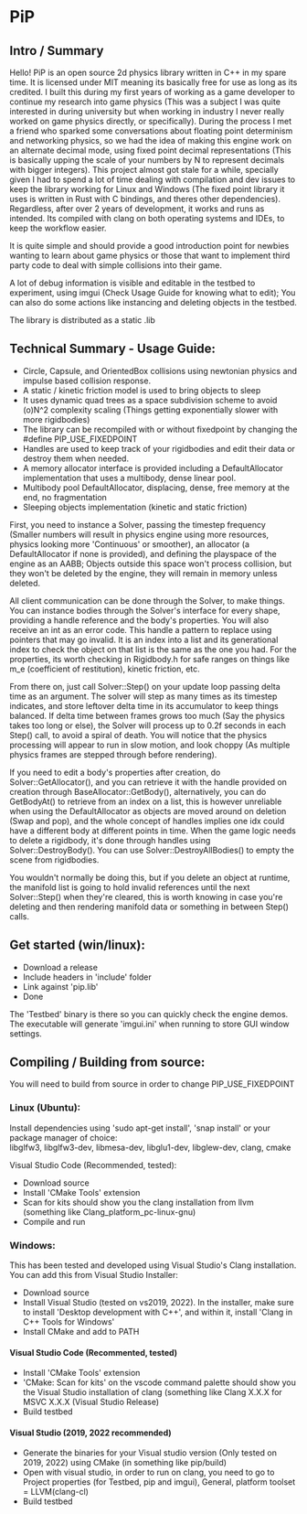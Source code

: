 # PiP
## Intro / Summary
Hello! PiP is an open source 2d physics library written in C++ in my spare time. It is licensed under MIT meaning its basically free for use as long as its credited.
I built this during my first years of working as a game developer to continue my research into game physics (This was a subject I was quite interested in during university but when working in industry I never really worked on game physics directly, or specifically). During the process I met a friend who sparked some conversations about floating point determinism and networking physics, so we had the idea of making this engine work on an alternate decimal mode, using fixed point decimal representations (This is basically upping the scale of your numbers by N to represent decimals with bigger integers).
This project almost got stale for a while, specially given I had to spend a lot of time dealing with compilation and dev issues to keep the library working for Linux and Windows (The fixed point library it uses is written in Rust with C bindings, and theres other dependencies). Regardless, after over 2 years of development, it works and runs as intended. Its compiled with clang on both operating systems and IDEs, to keep the workflow easier.  

It is quite simple and should provide a good introduction point for newbies wanting to learn about game physics or those that want to implement third party code to deal with simple collisions into their game.  

A lot of debug information is visible and editable in the testbed to experiment, using imgui (Check Usage Guide for knowing what to edit); You can also do some actions like instancing and deleting objects in the testbed.  

The library is distributed as a static .lib  

## Technical Summary - Usage Guide:  

- Circle, Capsule, and OrientedBox collisions using newtonian physics and impulse based collision response.  
- A static / kinetic friction model is used to bring objects to sleep  
- It uses dynamic quad trees as a space subdivision scheme to avoid (o)N^2 complexity scaling (Things getting exponentially slower with more rigidbodies)  
- The library can be recompiled with or without fixedpoint by changing the #define PIP_USE_FIXEDPOINT  
- Handles are used to keep track of your rigidbodies and edit their data or destroy them when needed.  
- A memory allocator interface is provided including a DefaultAllocator implementation that uses a multibody, dense linear pool.  
- Multibody pool DefaultAllocator, displacing, dense, free memory at the end, no fragmentation  
- Sleeping objects implementation (kinetic and static friction)  

First, you need to instance a Solver, passing the timestep frequency (Smaller numbers will result in physics engine using more resources, physics looking more 'Continuous' or smoother), an allocator (a DefaultAllocator if none is provided), and defining the playspace of the engine as an AABB; Objects outside this space won't process collision, but they won't be deleted by the engine, they will remain in memory unless deleted.  

All client communication can be done through the Solver, to make things.  
You can instance bodies through the Solver's interface for every shape, providing a handle reference and the body's properties. You will also receive an int as an error code. This handle a pattern to replace using pointers that may go invalid. It is an index into a list and its generational index to check the object on that list is the same as the one you had. For the properties, its worth checking in Rigidbody.h for safe ranges on things like m_e (coefficient of restitution), kinetic friction, etc.  

From there on, just call Solver::Step() on your update loop passing delta time as an argument. The solver will step as many times as its timestep indicates, and store leftover delta time in its accumulator to keep things balanced. If delta time between frames grows too much (Say the physics takes too long or else), the Solver will process up to 0.2f seconds in each Step() call, to avoid a spiral of death. You will notice that the physics processing will appear to run in slow motion, and look choppy (As multiple physics frames are stepped through before rendering).  

If you need to edit a body's properties after creation, do Solver::GetAllocator(), and you can retrieve it with the handle provided on creation through BaseAllocator::GetBody(), alternatively, you can do GetBodyAt() to retrieve from an index on a list, this is however unreliable when using the DefaultAllocator as objects are moved around on deletion (Swap and pop), and the whole concept of handles implies one idx could have a different body at different points in time.
When the game logic needs to delete a rigidbody, it's done through handles using Solver::DestroyBody(). You can use Solver::DestroyAllBodies() to empty the scene from rigidbodies.  

You wouldn't normally be doing this, but if you delete an object at runtime, the manifold list is going to hold invalid references until the next Solver::Step() when they're
cleared, this is worth knowing in case you're deleting and then rendering manifold data or something in between Step() calls.  

## Get started (win/linux):
- Download a release  
- Include headers in 'include' folder  
- Link against 'pip.lib'  
- Done  

The 'Testbed' binary is there so you can quickly check the engine demos. The executable will generate 'imgui.ini' when running to store GUI window settings.  

## Compiling / Building from source:  
You will need to build from source in order to change PIP_USE_FIXEDPOINT  

### Linux (Ubuntu):  
Install dependencies using 'sudo apt-get install', 'snap install' or your package manager of choice:  
libglfw3, libglfw3-dev, libmesa-dev, libglu1-dev, libglew-dev, clang, cmake  

Visual Studio Code (Recommended, tested):  
- Download source  
- Install 'CMake Tools' extension  
- Scan for kits should show you the clang installation from llvm (something like Clang_platform_pc-linux-gnu)  
- Compile and run  

### Windows:
This has been tested and developed using Visual Studio's Clang installation. You can add this from Visual Studio Installer:  
- Download source  
- Install Visual Studio (tested on vs2019, 2022). In the installer, make sure to install 'Desktop development with C++', and within it, install 'Clang in C++ Tools for Windows'  
- Install CMake and add to PATH  

#### Visual Studio Code (Recommented, tested)  
- Install 'CMake Tools' extension  
- 'CMake: Scan for kits' on the vscode command palette should show you the Visual Studio installation of clang (something like Clang X.X.X for MSVC X.X.X (Visual Studio Release)  
- Build testbed  

#### Visual Studio  (2019, 2022 recommended)
- Generate the binaries for your Visual studio version (Only tested on 2019, 2022) using CMake (in something like pip/build)  
- Open with visual studio, in order to run on clang, you need to go to Project properties (for Testbed, pip and imgui), General, platform toolset = LLVM(clang-cl)  
- Build testbed  
